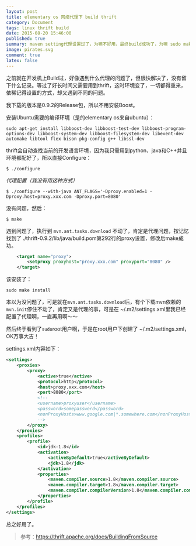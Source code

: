 ```yaml
---
layout: post
title: elementary os 网络代理下 build thrift
category: Document
tags: linux thrift build
date: 2015-08-20 15:46:00
published: true
summary: maven setting代理设置过了，为嘛不好用，最终build成功了，为嘛 sudo make install 又不好用，如何解决？
image: pirates.svg
comment: true
latex: false
---
```


之前就在开发机上Build过，好像遇到什么代理的问题了，但很快解决了，没有留下什么记录。等过了好长时间又需要用到thrift，这时环境变了，一切都得重来，依稀记得设置的方式，却又遇到不同的问题。

我下载的版本是0.9.2的Release包，所以不用安装Boost。

安装Ubuntu需要的编译环境（是的elementary os来自ubuntu）：

```
sudo apt-get install libboost-dev libboost-test-dev libboost-program-options-dev libboost-system-dev libboost-filesystem-dev libevent-dev automake libtool flex bison pkg-config g++ libssl-dev
```

thrift会自动查找当前的开发语言环境，因为我只需用到python、java和C++并且环境都配好了，所以直接Configure：

```
$ ./configure
```

_代理配置（我没有用这种方式）_

```
$ ./configure --with-java ANT_FLAGS='-Dproxy.enabled=1 -Dproxy.host=proxy.xxx.com -Dproxy.port=8080'
```

没有问题，然后：

```
$ make
```

遇到问题了，执行到 `mvn.ant.tasks.download` 不动了，肯定是代理问题，按记忆找到了 ./thrift-0.9.2/lib/java/build.pom第292行的proxy设置，修改后make成功。

```xml
    <target name="proxy">
        <setproxy proxyhost="proxy.xxx.com" proxyport="8080" />
    </target>
```

该安装了：

```
sudo make install
```

本以为没问题了，可是就在`mvn.ant.tasks.download`后，有个下载mvn依赖的`mvn.init`停住不动了，肯定又是代理的事，可是在 ~/.m2/settings.xml里我已经配置了代理啊，一直再用啊～～

然后终于看到了`sudo`root用户啊，于是在root用户下创建了 ~/.m2/settings.xml，OK万事大吉！

settings.xml内容如下：

```xml
<settings>
    <proxies>
        <proxy>
            <active>true</active>
            <protocol>http</protocol>
            <host>proxy.xxx.com</host>
            <port>8080</port>
            <!--
            <username>proxyuser</username>
            <password>somepassword</password>
            <nonProxyHosts>www.google.com|*.somewhere.com</nonProxyHosts>
            -->
        </proxy>
    </proxies>
    <profiles>
        <profile>
            <id>jdk-1.8</id>
            <activation>
                <activeByDefault>true</activeByDefault>
                <jdk>1.8</jdk>
            </activation>
            <properties>
                <maven.compiler.source>1.8</maven.compiler.source>
                <maven.compiler.target>1.8</maven.compiler.target>
                <maven.compiler.compilerVersion>1.8</maven.compiler.compilerVersion>
            </properties>
        </profile>
    </profiles>
</settings>
```

总之好用了。


> 参考：https://thrift.apache.org/docs/BuildingFromSource
